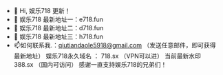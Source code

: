 - 👋 Hi, 娱乐718 更新！
- 👀 娱乐718 最新地址一：e718.fun
- 🌱 娱乐718 最新地址二：d718.fun
- 💞️ 娱乐718 最新地址三：h718.fun
- 📫如何联系我.：qiutiandaole5918@gmail.com  （发送任意邮件，即可获得最新地址）
娱乐718永久域名 ： 718.sx （VPN可以进）  当前最新水印 388.sx  （国内可访问）
感谢一直支持娱乐718的兄弟们！
<!---
Yule718/Yule718 is a ✨ special ✨ repository because its `README.md` (this file) appears on your GitHub profile.
You can click the Preview link to take a look at your changes.
--->
